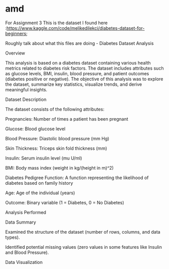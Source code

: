 # amd
For Assignment 3
This is the dataset I found here :https://www.kaggle.com/code/melikedilekci/diabetes-dataset-for-beginners;

Roughly talk about what this files are doing - Diabetes Dataset Analysis

Overview

This analysis is based on a diabetes dataset containing various health metrics related to diabetes risk factors. The dataset includes attributes such as glucose levels, BMI, insulin, blood pressure, and patient outcomes (diabetes positive or negative). The objective of this analysis was to explore the dataset, summarize key statistics, visualize trends, and derive meaningful insights.

Dataset Description

The dataset consists of the following attributes:

Pregnancies: Number of times a patient has been pregnant

Glucose: Blood glucose level

Blood Pressure: Diastolic blood pressure (mm Hg)

Skin Thickness: Triceps skin fold thickness (mm)

Insulin: Serum insulin level (mu U/ml)

BMI: Body mass index (weight in kg/(height in m)^2)

Diabetes Pedigree Function: A function representing the likelihood of diabetes based on family history

Age: Age of the individual (years)

Outcome: Binary variable (1 = Diabetes, 0 = No Diabetes)

Analysis Performed

Data Summary

Examined the structure of the dataset (number of rows, columns, and data types).

Identified potential missing values (zero values in some features like Insulin and Blood Pressure).

Data Visualization
